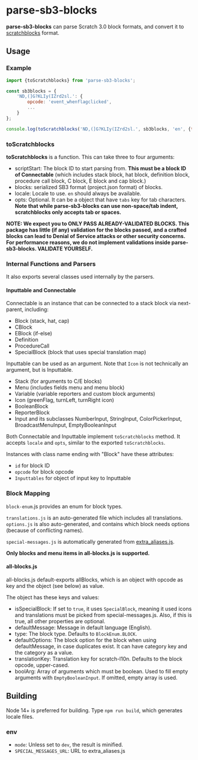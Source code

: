 # parse-sb3-blocks
**parse-sb3-blocks** can parse Scratch 3.0 block formats, and convert it to [scratchblocks](https://github.com/scratchblocks/scratchblocks) format.

## Usage
### Example
```js
import {toScratchblocks} from 'parse-sb3-blocks';

const sb3blocks = {
    'ND,(]G?KLIy(IZrd2sl.': {
        opcode: 'event_whenflagclicked',
        ...
    }
};

console.log(toScratchblocks('ND,(]G?KLIy(IZrd2sl.', sb3blocks, 'en', {tabs: ' '.repeat(4)}));
```

### toScratchblocks
**toScratchblocks** is a function. This can take three to four arguments:

- scriptStart: The block ID to start parsing from. **This must be a block ID of Connectable** (which includes stack block, hat block, definition block, procedure call block, C block, E block and cap block.)
- blocks: serialized SB3 format (project.json format) of blocks.
- locale: Locale to use. `en` should always be available.
- opts: Optional. It can be a object that have `tabs` key for tab characters. **Note that while parse-sb3-blocks can use non-space/tab indent, scratchblocks only accepts tab or spaces.**

**NOTE: We expect you to ONLY PASS ALREADY-VALIDATED BLOCKS. This package has little (if any) validation for the blocks passed, and a crafted blocks can lead to Denial of Service attacks or other security concerns. For performance reasons, we do not implement validations inside parse-sb3-blocks. VALIDATE YOURSELF.**

### Internal Functions and Parsers
It also exports several classes used internally by the parsers.

#### Inputtable and Connectable
Connectable is an instance that can be connected to a stack block via next-parent, including:
- Block (stack, hat, cap)
- CBlock
- EBlock (if-else)
- Definition
- ProcedureCall
- SpecialBlock (block that uses special translation map)

Inputtable can be used as an argument. Note that `Icon` is not technically an argument, but is Inputtable.
- Stack (for arguments to C/E blocks)
- Menu (includes fields menu and menu block)
- Variable (variable reporters and custom block arguments)
- Icon (greenFlag, turnLeft, turnRight icon)
- BooleanBlock
- ReporterBlock
- Input and its subclasses NumberInput, StringInput, ColorPickerInput, BroadcastMenuInput, EmptyBooleanInput

Both Connectable and Inputtable implement `toScratchblocks` method. It accepts `locale` and `opts`, similar to the exported `toScratchblocks`.

Instances with class name ending with "Block" have these attributes:
- `id` for block ID
- `opcode` for block opcode
- `Inputtables` for object of input key to Inputtable

### Block Mapping
`block-enum`.js provides an enum for block types.

`translations.js` is an auto-generated file which includes all translations. `options.js` is also auto-generated, and contains which block needs options (because of conflicting names).

`special-messages.js` is automatically generated from [extra_aliases.js](https://github.com/scratchblocks/scratchblocks/blob/master/locales-src/extra_aliases.js).

**Only blocks and menu items in all-blocks.js is supported.**

#### all-blocks.js
all-blocks.js default-exports allBlocks, which is an object with opcode as key and the object (see below) as value.

The object has these keys and values:
- isSpecialBlock: If set to `true`, it uses `SpecialBlock`, meaning it used icons and translations must be picked from special-messages.js. Also, if this is true, all other properties are optional.
- defaultMessage: Message in default language (English).
- type: The block type. Defaults to `BlockEnum.BLOCK`.
- defaultOptions: The block option for the block when using defaultMessage, in case duplicates exist. It can have category key and the category as a value.
- translationKey: Translation key for scratch-l10n. Defaults to the block opcode, upper-cased.
- boolArg: Array of arguments which must be boolean. Used to fill empty arguments with `EmptyBooleanInput`. If omitted, empty array is used.

## Building
Node 14+ is preferred for building. Type `npm run build`, which generates locale files.

### env
- `mode`: Unless set to `dev`, the result is minified.
- `SPECIAL_MESSAGES_URL`: URL to extra_aliases.js
